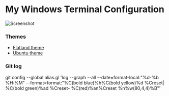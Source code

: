 # My Windows Terminal Configuration

![Screenshot](https://user-images.githubusercontent.com/68998620/214084909-d4e964f4-4db8-4104-be55-ee7ba2b9ff17.png)

### Themes
* [Flatland theme](https://windowsterminalthemes.dev/?theme=Flatland)
* [Ubuntu theme](https://windowsterminalthemes.dev/?theme=Ubuntu)

### Git log
git config --global alias.gl 'log --graph --all --date=format-local:"%d-%b %H:%M" --format=format:"%C(bold blue)%h%C(bold yellow)%d %Creset| %C(bold green)%ad %Creset- %C(red)%an%Creset %n%w(80,4,4)%B"'
